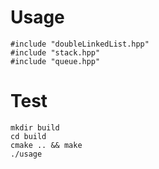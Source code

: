 # Usage
    #include "doubleLinkedList.hpp"
    #include "stack.hpp"
    #include "queue.hpp"

# Test
    mkdir build
    cd build
    cmake .. && make
    ./usage
